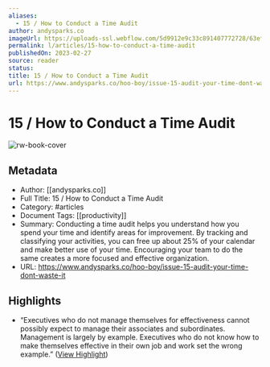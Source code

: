 ```yaml
---
aliases:
  - 15 / How to Conduct a Time Audit
author: andysparks.co
imageUrl: https://uploads-ssl.webflow.com/5d9912e9c33c891407772728/63efec333b4c0211b7d85e65_calendar-audit-actions.png
permalink: l/articles/15-how-to-conduct-a-time-audit
publishedOn: 2023-02-27
source: reader
status: 
title: 15 / How to Conduct a Time Audit
url: https://www.andysparks.co/hoo-boy/issue-15-audit-your-time-dont-waste-it
---
```

# 15 / How to Conduct a Time Audit

![rw-book-cover](https://uploads-ssl.webflow.com/5d9912e9c33c891407772728/63efec333b4c0211b7d85e65_calendar-audit-actions.png)

## Metadata

- Author: [[andysparks.co]]
- Full Title: 15 / How to Conduct a Time Audit
- Category: #articles
- Document Tags: [[productivity]]
- Summary: Conducting a time audit helps you understand how you spend your time and identify areas for improvement. By tracking and classifying your activities, you can free up about 25% of your calendar and make better use of your time. Encouraging your team to do the same creates a more focused and effective organization.
- URL: https://www.andysparks.co/hoo-boy/issue-15-audit-your-time-dont-waste-it

## Highlights

- “Executives who do not manage themselves for effectiveness cannot possibly expect to manage their associates and subordinates. Management is largely by example. Executives who do not know how to make themselves effective in their own job and work set the wrong example.” ([View Highlight](https://read.readwise.io/read/01jd5q16tasgsjnrc38akh86pm))
